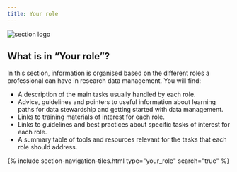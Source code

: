 ```yaml
---
title: Your role
---
```


<img class="section-image ms-4 mb-4" src="{{ '/assets/img/role.svg' | relative_url }}" alt="section logo" >

## What is in “Your role”?

In this section, information is organised based on the different roles a professional can have in research data management. You will find:
- A description of the main tasks usually handled by each role.
- Advice, guidelines and pointers to useful information about learning paths for data stewardship and getting started with data management.
- Links to training materials of interest for each role.
- Links to guidelines and best practices about specific tasks of interest for each role.
- A summary table of tools and resources relevant for the tasks that each role should address.



{% include section-navigation-tiles.html type="your_role" search="true" %}

